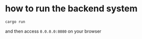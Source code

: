 # how to run the backend system

```bash
cargo run
```

and then access `0.0.0.0:8080` on your browser
